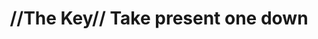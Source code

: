 ---
pid: pt206
title: "//The Key// Take present one down"
location_transcription: crossing Ben Franklin Bridge into Philly
coordinates: "[-75.138763646813, 39.953438027965]"
zipcode: '19106'
gen_neighborhood: Center City
neighborhood: Society Hill,Old City
outside_phl: 
age: '78'
age_range: 70+
instagram: 
image_file_name: pt_206.jpg
proposal_transcription: 
topic: Unknown
topic_summary: '0'
type: Other No Form
keywords_other: open arms
credit: Paul
image_labels: "//Open Arms//"
twitter: 
facebook: 
permalink: "/monuments/pt206/"
layout: item-page
---